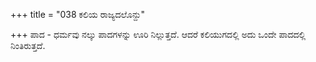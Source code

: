 +++
title = "038 ಕಲಿಯ ರಾಜ್ಯದಲೊನ್ದು"

+++
ಪಾದ - ಧರ್ಮವು ನಲ್ಕು ಪಾದಗಳನ್ನು ಊರಿ ನಿಲ್ಲುತ್ತದೆ. ಆದರೆ ಕಲಿಯುಗದಲ್ಲಿ ಅದು ಒಂದೇ ಪಾದದಲ್ಲಿ ನಿಂತಿರುತ್ತದೆ.